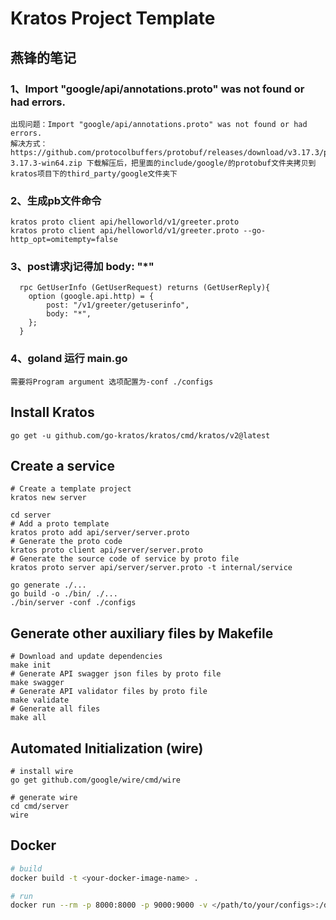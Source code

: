 # Kratos Project Template

## 燕锋的笔记

### 1、Import "google/api/annotations.proto" was not found or had errors.

```
出现问题：Import "google/api/annotations.proto" was not found or had errors.
解决方式：https://github.com/protocolbuffers/protobuf/releases/download/v3.17.3/protoc-3.17.3-win64.zip 下载解压后，把里面的include/google/的protobuf文件夹拷贝到kratos项目下的third_party/google文件夹下
```

### 2、生成pb文件命令

```
kratos proto client api/helloworld/v1/greeter.proto
kratos proto client api/helloworld/v1/greeter.proto --go-http_opt=omitempty=false
```

### 3、post请求j记得加  body: "*"

```
  rpc GetUserInfo (GetUserRequest) returns (GetUserReply){
    option (google.api.http) = {
        post: "/v1/greeter/getuserinfo",
        body: "*",
    };
  }
```
### 4、goland 运行 main.go
```
需要将Program argument 选项配置为-conf ./configs
```


## Install Kratos

```
go get -u github.com/go-kratos/kratos/cmd/kratos/v2@latest
```
## Create a service
```
# Create a template project
kratos new server

cd server
# Add a proto template
kratos proto add api/server/server.proto
# Generate the proto code
kratos proto client api/server/server.proto
# Generate the source code of service by proto file
kratos proto server api/server/server.proto -t internal/service

go generate ./...
go build -o ./bin/ ./...
./bin/server -conf ./configs
```
## Generate other auxiliary files by Makefile
```
# Download and update dependencies
make init
# Generate API swagger json files by proto file
make swagger
# Generate API validator files by proto file
make validate
# Generate all files
make all
```
## Automated Initialization (wire)
```
# install wire
go get github.com/google/wire/cmd/wire

# generate wire
cd cmd/server
wire
```

## Docker
```bash
# build
docker build -t <your-docker-image-name> .

# run
docker run --rm -p 8000:8000 -p 9000:9000 -v </path/to/your/configs>:/data/conf <your-docker-image-name>
```

